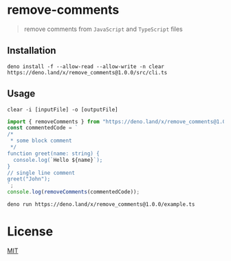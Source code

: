 # remove-comments

> remove comments from `JavaScript` and `TypeScript` files

## Installation

```
deno install -f --allow-read --allow-write -n clear https://deno.land/x/remove_comments@1.0.0/src/cli.ts
```

## Usage

```
clear -i [inputFile] -o [outputFile]
```

```ts
import { removeComments } from "https://deno.land/x/remove_comments@1.0.0/mod.ts";
const commentedCode = `
/*
 * some block comment
 */
function greet(name: string) {
  console.log(`Hello ${name}`);
}
// single line comment
greet("John");
`;
console.log(removeComments(commentedCode));
```

```
deno run https://deno.land/x/remove_comments@1.0.0/example.ts
```

# License

[MIT](https://github.com/Eyoatam/remove_comments/blob/main/LICENSE)
